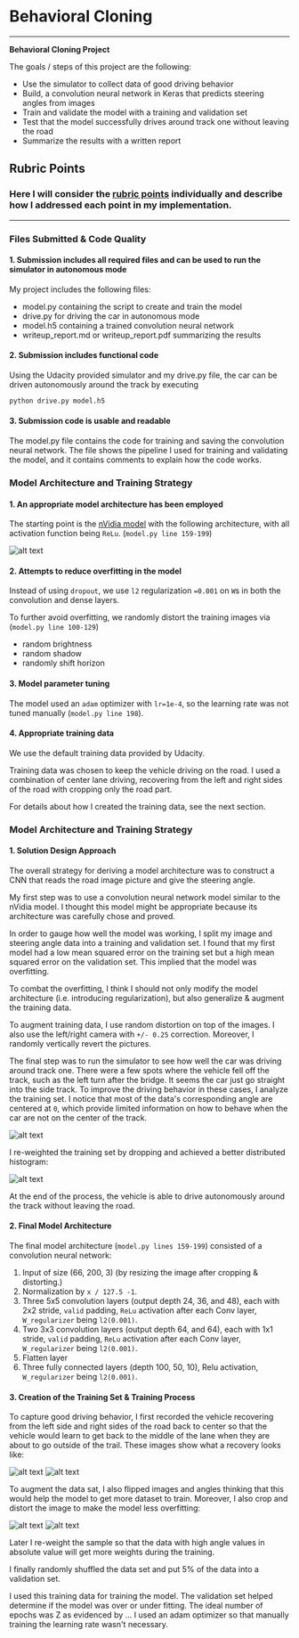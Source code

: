 # **Behavioral Cloning** 
---

**Behavioral Cloning Project**

The goals / steps of this project are the following:

* Use the simulator to collect data of good driving behavior
* Build, a convolution neural network in Keras that predicts steering angles from images
* Train and validate the model with a training and validation set
* Test that the model successfully drives around track one without leaving the road
* Summarize the results with a written report


## Rubric Points
### Here I will consider the [rubric points](https://review.udacity.com/#!/rubrics/432/view) individually and describe how I addressed each point in my implementation.  

---
### Files Submitted & Code Quality

#### 1. Submission includes all required files and can be used to run the simulator in autonomous mode

My project includes the following files:

* model.py containing the script to create and train the model
* drive.py for driving the car in autonomous mode
* model.h5 containing a trained convolution neural network 
* writeup_report.md or writeup_report.pdf summarizing the results

#### 2. Submission includes functional code
Using the Udacity provided simulator and my drive.py file, the car can be driven autonomously around the track by executing 
```sh
python drive.py model.h5
```

#### 3. Submission code is usable and readable

The model.py file contains the code for training and saving the convolution neural network. The file shows the pipeline I used for training and validating the model, and it contains comments to explain how the code works.

### Model Architecture and Training Strategy

#### 1. An appropriate model architecture has been employed

The starting point is the [nVidia model](https://images.nvidia.com/content/tegra/automotive/images/2016/solutions/pdf/end-to-end-dl-using-px.pdf) with the following architecture, with all activation function being `ReLu`. (`model.py line 159-199`)

![alt text](https://github.com/FranktheTank123/Udacity-SDC/blob/master/CarND-Behavioral-Cloning-P3/nVidia_model.png)


#### 2. Attempts to reduce overfitting in the model

Instead of using `dropout`, we use `l2` regularization `=0.001` on `W`s in both the convolution and dense layers.

To further avoid overfitting, we randomly distort the training images via (`model.py line 100-129`)

* random brightness
* random shadow
* randomly shift horizon

#### 3. Model parameter tuning

The model used an `adam` optimizer with `lr=1e-4`, so the learning rate was not tuned manually (`model.py line 198`).


#### 4. Appropriate training data

We use the default training data provided by Udacity.

Training data was chosen to keep the vehicle driving on the road. I used a combination of center lane driving, recovering from the left and right sides of the road with cropping only the road part.

For details about how I created the training data, see the next section. 

### Model Architecture and Training Strategy

#### 1. Solution Design Approach

The overall strategy for deriving a model architecture was to construct a CNN that reads the road image picture and give the steering angle.

My first step was to use a convolution neural network model similar to the nVidia model. I thought this model might be appropriate because its architecture was carefully chose and proved.

In order to gauge how well the model was working, I split my image and steering angle data into a training and validation set. I found that my first model had a low mean squared error on the training set but a high mean squared error on the validation set. This implied that the model was overfitting. 

To combat the overfitting, I think I should not only modify the model architecture (i.e. introducing regularization), but also generalize & augment the training data. 

To augment training data, I use random distortion on top of the images. I also use the left/right camera with `+/- 0.25` correction. Moreover, I randomly vertically revert the pictures.

The final step was to run the simulator to see how well the car was driving around track one. There were a few spots where the vehicle fell off the track, such as the left turn after the bridge. It seems the car just go straight into the side track. To improve the driving behavior in these cases, I analyze the training set. I notice that most of the data's corresponding angle are centered at `0`, which provide limited information on how to behave when the car are not on the center of the track.

![alt text](https://github.com/FranktheTank123/Udacity-SDC/blob/master/CarND-Behavioral-Cloning-P3/data_old.png)

I re-weighted the training set by dropping and achieved a better distributed histogram:

![alt text](https://github.com/FranktheTank123/Udacity-SDC/blob/master/CarND-Behavioral-Cloning-P3/data_new.png)

At the end of the process, the vehicle is able to drive autonomously around the track without leaving the road.

#### 2. Final Model Architecture

The final model architecture (`model.py lines 159-199`) consisted of a convolution neural network:

1. Input of size (66, 200, 3) (by resizing the image after cropping & distorting.)
2. Normalization by `x / 127.5 -1`.
3. Three 5x5 convolution layers (output depth 24, 36, and 48), each with 2x2 stride, `valid` padding, `ReLu` activation after each Conv layer, `W_regularizer` being `l2(0.001)`.
4. Two 3x3 convolution layers (output depth 64, and 64), each with 1x1 stride, `valid` padding, `ReLu` activation after each Conv layer, `W_regularizer` being `l2(0.001)`.
5. Flatten layer
6. Three fully connected layers (depth 100, 50, 10), Relu activation, `W_regularizer` being `l2(0.001)`.



#### 3. Creation of the Training Set & Training Process

To capture good driving behavior, I first recorded the vehicle recovering from the left side and right sides of the road back to center so that the vehicle would learn to get back to the middle of the lane when they are about to go outside of the trail. These images show what a recovery looks like:

![alt text](https://github.com/FranktheTank123/Udacity-SDC/blob/master/CarND-Behavioral-Cloning-P3/left_2017_09_22_10_48_01_917.jpg)
![alt text](https://github.com/FranktheTank123/Udacity-SDC/blob/master/CarND-Behavioral-Cloning-P3/right_2017_09_22_10_47_56_544.jpg)


To augment the data sat, I also flipped images and angles thinking that this would help the model to get more dataset to train. Moreover, I also crop and distort the image to make the model less overfitting:

![alt text](https://github.com/FranktheTank123/Udacity-SDC/blob/master/CarND-Behavioral-Cloning-P3/data_pre_crop.png)
![alt text](https://github.com/FranktheTank123/Udacity-SDC/blob/master/CarND-Behavioral-Cloning-P3/data_post_crop.png)

Later I re-weight the sample so that the data with high angle values in absolute value will get more weights during the training.

I finally randomly shuffled the data set and put 5% of the data into a validation set. 

I used this training data for training the model. The validation set helped determine if the model was over or under fitting. The ideal number of epochs was Z as evidenced by ... I used an adam optimizer so that manually training the learning rate wasn't necessary.


